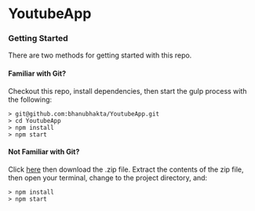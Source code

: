 # YoutubeApp

### Getting Started

There are two methods for getting started with this repo.

#### Familiar with Git?
Checkout this repo, install dependencies, then start the gulp process with the following:

```
> git@github.com:bhanubhakta/YoutubeApp.git
> cd YoutubeApp
> npm install
> npm start
```

#### Not Familiar with Git?
Click [here](https://github.com/bhanubhakta/YoutubeApp.git) then download the .zip file.  Extract the contents of the zip file, then open your terminal, change to the project directory, and:

```
> npm install
> npm start
```
